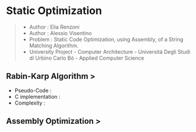 # Static Optimization
>* Author : Elia Renzoni
>* Author : Alessio Visentino
>* Problem : Static Code Optimization, using Assembly, of a String Matching Algorithm. 
>* University Project - Computer Architecture - Universitá Degli Studi di Urbino Carlo Bó - Applied Computer Science

## Rabin-Karp Algorithm > 
* Pseudo-Code : 
* C implementation : 
* Complexity : 

## Assembly Optimization > 
